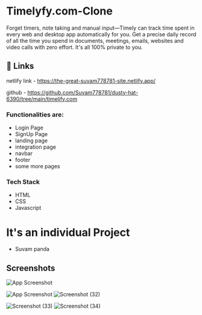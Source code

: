 
# Timelyfy.com-Clone

Forget timers, note taking and manual input—Timely can track time spent in every web and desktop app automatically for you. Get a precise daily record of all the time you spend in documents, meetings, emails, websites and video calls with zero effort. It's all 100% private to you.


## 🔗 Links
netlify link - https://the-great-suvam778781-site.netlify.app/

github - https://github.com/Suvam778781/dusty-hat-6390/tree/main/timelify.com



### Functionalities are:

* Login Page
* SignUp Page
* landing page
* integration page
* navbar
* footer
* some more pages


### Tech Stack

* HTML
* CSS
* Javascript

# It's an individual Project 

 * Suvam panda
 

## Screenshots

![App Screenshot](https://i.ibb.co/KGL75Q1/2022-12-11-1.png(1035).png?raw=true)

![App Screenshot](https://i.ibb.co/8c2Yq3z/2022-12-11-2.png(1036).png?raw=true)
![Screenshot (32)](https://i.ibb.co/k2gWmkx/2022-12-11-3.png(1037).png?raw=true)

![Screenshot (33)](https://i.ibb.co/TYyybTB/2022-12-11-4.png(1038).png?raw=true)
![Screenshot (34)](https://i.ibb.co/6HKwt82/2022-12-11-5.png(1039).png?raw=true)
<!-- ![Screenshot (35)]((1040).png?raw=true) -->


